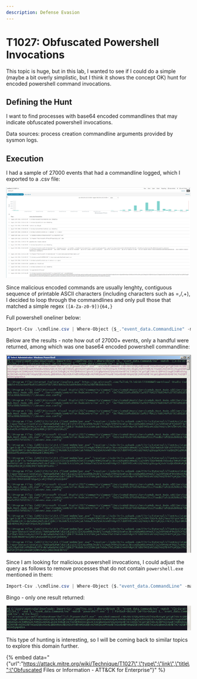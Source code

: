 ```yaml
---
description: Defense Evasion
---
```


# T1027: Obfuscated Powershell Invocations

This topic is huge, but in this lab, I wanted to see if I could do a simple \(maybe a bit overly simplistic, but I think it shows the concept OK\) hunt for encoded powershell command invocations.

## Defining the Hunt

I want to find processes with base64 encoded commandlines that may indicate obfuscated powershell invocations.

Data sources: process creation commandline arguments provided by sysmon logs.

## Execution

I had a sample of 27000 events that had a commandline logged, which I exported to a .csv file:

![](../.gitbook/assets/kibana-cmdlines.png)

Since malicious encoded commands are usually lenghty, contiguous sequence of printable ASCII characters \(including characters such as =,/,+\), I decided to loop through the commandlines and only pull those that matched a simple regex `([A-Za-z0-9]){64,}`

Full powershell oneliner below:

```csharp
Import-Csv .\cmdline.csv | Where-Object {$_."event_data.CommandLine" -match '([A-Za-z0-9]){64,}' }  | ForEach-Object { Write-Output $_.'event_data.CommandLine'; Write-host }
```

Below are the results - note how out of 27000+ events, only a handful were returned, among which was one base64 encoded powershell commandline:

![](../.gitbook/assets/powershell-outlier.png)

Since I am looking for malicious powershell invocations, I could adjust the query as follows to remove processes that do not contain `powershell.exe` mentioned in them:

```csharp
Import-Csv .\cmdline.csv | Where-Object {$."event_data.CommandLine" -match '([A-Za-z0- 9]){64,}' -and $."eventdata.CommandLine" -match 'powershell.exe' } | ForEach-Object { Write-Output $.'event_data.Comm andLine'; Write-host }
```

Bingo - only one result returned:

![](../.gitbook/assets/powershell-single.png)

This type of hunting is interesting, so I will be coming back to similar topics to explore this domain further.

{% embed data="{\"url\":\"https://attack.mitre.org/wiki/Technique/T1027\",\"type\":\"link\",\"title\":\"Obfuscated Files or Information - ATT&CK for Enterprise\"}" %}





